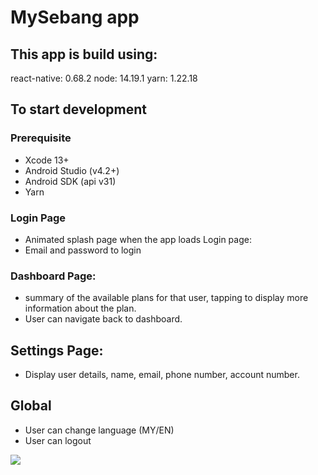 # MySebang app

## This app is build using:

react-native: 0.68.2
node: 14.19.1
yarn: 1.22.18

## To start development

### Prerequisite
- Xcode 13+
- Android Studio (v4.2+)
- Android SDK (api v31)
- Yarn

### Login Page
- Animated splash page when the app loads Login page:
- Email and password to login

### Dashboard Page:
- summary of the available plans for that user, tapping to display more information about the plan. 
- User can navigate back to dashboard.


## Settings Page:
- Display user details, name, email, phone number, account number.

## Global
- User can change language (MY/EN)
- User can logout

![](demo.gif)